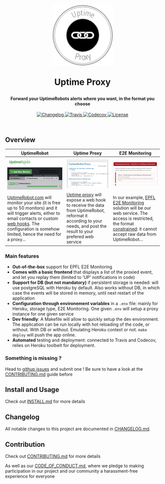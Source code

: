 <!-- markdownlint-disable -->
<h1 align="center" style="margin:1em">
  <img src="./docs/static/logo.png"
       alt="jahia2wp"
       width="200">
  <p>Uptime Proxy</p>
</h1>

<h4 align="center">
  Forward your UptimeRobots alerts where you want, in the format you choose
</h4>

<p align="center">
  <a href="https://github.com/ebreton/uptimerobot-proxy/blob/master/docs/CHANGELOG.md">
    <img src="https://img.shields.io/github/release/ebreton/uptimerobot-proxy.svg"
         alt="Changelog">
  </a>
  <a href="https://travis-ci.org/ebreton/uptimerobot-proxy">
    <img src="https://travis-ci.org/ebreton/uptimerobot-proxy.svg?branch=master"
         alt="Travis">
  </a>
  <a href="https://codecov.io/gh/ebreton/uptimerobot-proxy">
    <img src="https://codecov.io/gh/ebreton/uptimerobot-proxy/branch/master/graph/badge.svg"
         alt="Codecov" />
  </a>
  <a href="https://github.com/ebreton/uptimerobot-proxy/blob/master/LICENSE">
    <img src="https://img.shields.io/badge/license-MIT-blue.svg"
         alt="License" />
  </a>
</p>
<br>

## Overview


UptimeRobot | Uptime Proxy | E2E Monitoring
---------|----------|---------
![Create a monitor](./docs/static/uptimerobot.png) | ![Proxy the alerts](./docs/static/uptimeproxy.png) | ![Trigger outages](./docs/static/e2em.png)
[UptimeRobot.com](https://uptimerobot.com) will monitor your site (it is free up to 50 monitors) and it will trigger alerts, either to email contacts or custom [web hooks](https://blog.uptimerobot.com/web-hook-alert-contacts-new-feature/). The configuration is somehow limited, hence the need for a proxy... | [Uptime proxy](https://github.com/ebreton/uptimerobot-proxy) will expose a web hook to receive the data from UptimeRobot, reformat it according to your needs, and post the result to your prefered web service | In our example, [EPFL E2E Monitoring](https://it.epfl.ch/help/?id=epfl_services_status) solution will be our web service. The access is restricted, the format [constrained]( https://it.epfl.ch/help/?id=epfl_kb_article_view&sys_kb_id=b318ffa34fda8b44ac260ebf0310c7e6): it cannot accept raw data from UptimeRobot...
 
### Main features

- **Out-of-the-box** support for EPFL E2E Monitoring
- **Comes with a basic frontend** that displays a list of the proxied event, and let you replay them (limited to 'UP' notifications in code)
- **Support for DB (but not mandatory)** if persistent storage is needed: will use postgreSQL with Heroku by default. Also works without DB, in which case the events will be stored in memory, until next restart of the application
- **Configuration through environement variables** in a `.env` file: mainly for Heroku, storage type, E2E Monitoring. One given `.env` will setup a proxy instance for one given service
- **Dev friendly**: A Makefile will allow to quickly setup the dev environment. The application can be run locally with hot reloading of the code, or without. With DB or without. Emulating Heroku context or not. `make deploy` will push the app online.
- **Automated** testing and deployment: connected to Travis and Codecov, relies on Heroku toolbelt for deployment.

### Something is missing ?

Head to [githup issues](https://github.com/ebreton/uptimerobot-proxy/issues) and submit one ! Be sure to have a look at the [CONTRIBUTING.md](./docs/CONTRIBUTING.md) guide before

## Install and Usage

Check out [INSTALL.md](./docs/INSTALL.md) for more details

## Changelog

All notable changes to this project are documented in [CHANGELOG.md](./docs/CHANGELOG.md).

## Contribution

Check out [CONTRIBUTING.md](./docs/CONTRIBUTING.md) for more details

As well as our [CODE_OF_CONDUCT.md](./docs/CODE_OF_CONDUCT.md), where we pledge to making participation in our project and our community a harassment-free experience for everyone
